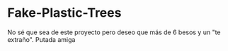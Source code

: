 # Fake-Plastic-Trees
No sé que sea de este proyecto pero  deseo que más de 6 besos y un "te extraño".
Putada amiga
